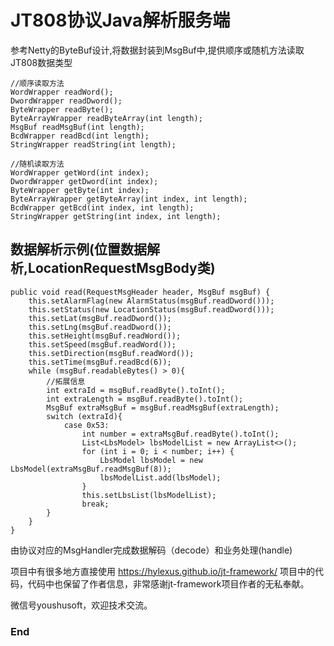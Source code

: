 # JT808协议Java解析服务端

参考Netty的ByteBuf设计,将数据封装到MsgBuf中,提供顺序或随机方法读取JT808数据类型

	//顺序读取方法
    WordWrapper readWord();
    DwordWrapper readDword();
    ByteWrapper readByte();
    ByteArrayWrapper readByteArray(int length);
    MsgBuf readMsgBuf(int length);
    BcdWrapper readBcd(int length);
    StringWrapper readString(int length);
    
    //随机读取方法
    WordWrapper getWord(int index);
    DwordWrapper getDword(int index);
    ByteWrapper getByte(int index);
    ByteArrayWrapper getByteArray(int index, int length);
    BcdWrapper getBcd(int index, int length);
    StringWrapper getString(int index, int length);


## 数据解析示例(位置数据解析,LocationRequestMsgBody类)

	public void read(RequestMsgHeader header, MsgBuf msgBuf) {
        this.setAlarmFlag(new AlarmStatus(msgBuf.readDword()));
        this.setStatus(new LocationStatus(msgBuf.readDword()));
        this.setLat(msgBuf.readDword());
        this.setLng(msgBuf.readDword());
        this.setHeight(msgBuf.readWord());
        this.setSpeed(msgBuf.readWord());
        this.setDirection(msgBuf.readWord());
        this.setTime(msgBuf.readBcd(6));
        while (msgBuf.readableBytes() > 0){
            //拓展信息
            int extraId = msgBuf.readByte().toInt();
            int extraLength = msgBuf.readByte().toInt();
            MsgBuf extraMsgBuf = msgBuf.readMsgBuf(extraLength);
            switch (extraId){
                case 0x53:
                    int number = extraMsgBuf.readByte().toInt();
                    List<LbsModel> lbsModelList = new ArrayList<>();
                    for (int i = 0; i < number; i++) {
                        LbsModel lbsModel = new LbsModel(extraMsgBuf.readMsgBuf(8));
                        lbsModelList.add(lbsModel);
                    }
                    this.setLbsList(lbsModelList);
                    break;
            }
        }
    }

由协议对应的MsgHandler完成数据解码（decode）和业务处理(handle)

项目中有很多地方直接使用 https://hylexus.github.io/jt-framework/ 项目中的代码，代码中也保留了作者信息，非常感谢jt-framework项目作者的无私奉献。

微信号youshusoft，欢迎技术交流。

### End